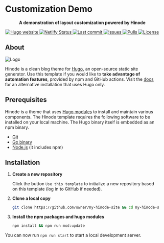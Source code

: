 # Customization Demo

<!-- Tagline -->
<p align="center">
    <b>A demonstration of layout customization powered by Hinode</b>
    <br />
</p>

<!-- Badges -->
<p align="center">
    <a href="https://gohugo.io">
        <img src="https://img.shields.io/badge/generator-hugo-brightgreen" alt="Hugo website">
    </a>
    <a href="https://app.netlify.com/sites/gethinode-customization-demo/deploys">
        <img src="https://img.shields.io/netlify/64ac0183-c099-4b6c-83f9-522868aa1286" alt="Netlify Status">
    </a>
    <!-- <a href="https://stats.uptimerobot.com/xyGVYhLJmV">
        <img src="https://img.shields.io/uptimerobot/status/m793642596-ec67b9245f33e4f365f0da66" alt="UptimeRobot Status">
    </a> -->
    <a href="https://github.com/gethinode/customization-demo/commits/main">
        <img src="https://img.shields.io/github/last-commit/gethinode/customization-demo.svg" alt="Last commit">
    </a>
    <a href="https://github.com/gethinode/hinode/issues">
        <img src="https://img.shields.io/github/issues/gethinode/hinode.svg" alt="Issues">
    </a>
    <a href="https://github.com/gethinode/customization-demo/pulls">
        <img src="https://img.shields.io/github/issues-pr-raw/gethinode/customization-demo.svg" alt="Pulls">
    </a>
    <a href="https://github.com/gethinode/customization-demo/blob/main/LICENSE">
        <img src="https://img.shields.io/github/license/gethinode/customization-demo" alt="License">
    </a>
</p>

## About

![Logo](https://raw.githubusercontent.com/gethinode/hinode/main/static/img/logo.png)

Hinode is a clean blog theme for [Hugo][hugo], an open-source static site generator. Use this template if you would like to **take advantage of automation features**, provided by npm and GitHub actions. Visit the [docs][docs] for an alternative installation that uses Hugo only.

## Prerequisites

Hinode is a theme that uses [Hugo modules][hugo_modules] to install and maintain various components. The Hinode template requires the following software to be installed on your local machine. The Hugo binary itself is embedded as an npm binary.

- [Git][git_download]
- [Go binary][golang_download]
- [Node.js][nodejs] (it includes npm)

## Installation

1. **Create a new repository**

    Click the button `Use this template` to initialize a new repository based on this template (log in to GitHub if needed).

2. **Clone a local copy**

    ```bash
    git clone https://github.com/owner/my-hinode-site && cd my-hinode-site # replace "owner/my-hinode-site"
    ```

3. **Install the npm packages and hugo modules**

    ```bash
    npm install && npm run mod:update
    ```

You can now run `npm run start` to start a local development server.

<!-- MARKDOWN LINKS -->
[docs]: https://gethinode.com/docs
[git_download]: https://git-scm.com
[golang_download]: https://go.dev/dl/
[hugo]: https://gohugo.io
[hugo_modules]: https://gohugo.io/hugo-modules/
[npm]: https://www.npmjs.com
[nodejs]: https://nodejs.org
[repository]: https://github.com/gethinode/hinode.git
[repository_template]: https://github.com/gethinode/template.git
